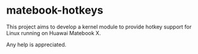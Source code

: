 # matebook-hotkeys

This project aims to develop a kernel module to provide hotkey support for Linux running on Huawai Matebook X.

Any help is appreciated.


